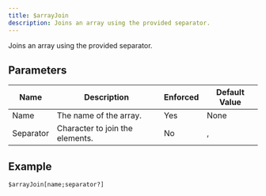 ```yaml
---
title: $arrayJoin
description: Joins an array using the provided separator.
---
```


Joins an array using the provided separator.
## Parameters
|   Name    |           Description           | Enforced | Default Value |
|-----------|---------------------------------|----------|---------------|
| Name      | The name of the array.          | Yes      | None          |
| Separator | Character to join the elements. | No       | ,             |
## Example
```eats
$arrayJoin[name;separator?]
```